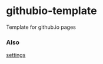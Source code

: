 # githubio-template
Template for github.io pages
### Also
[settings](https://github.com/jekyll/jekyll-seo-tag/tree/master)

